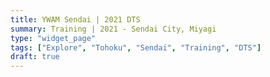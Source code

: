 ```yaml
---
title: YWAM Sendai | 2021 DTS
summary: Training | 2021 - Sendai City, Miyagi
type: "widget_page"
tags: ["Explore", "Tohoku", "Sendai", "Training", "DTS"]
draft: true
---
```

